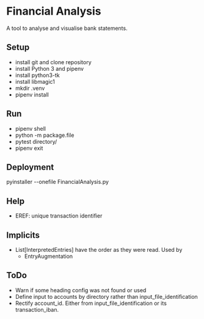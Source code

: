 # Financial Analysis

A tool to analyse and visualise bank statements. 

## Setup
* install git and clone repository
* install Python 3 and pipenv
* install python3-tk
* install libmagic1
* mkdir .venv
* pipenv install

## Run 
* pipenv shell
* python -m package.file
* pytest directory/
* pipenv exit

## Deployment
pyinstaller --onefile FinancialAnalysis.py

## Help
* EREF: unique transaction identifier 

## Implicits
* List[InterpretedEntries] have the order as they were read. Used by
    * EntryAugmentation

## ToDo
* Warn if some heading config was not found or used
* Define input to accounts by directory rather than input_file_identification
* Rectify account_id. Either from input_file_identification or its transaction_iban.